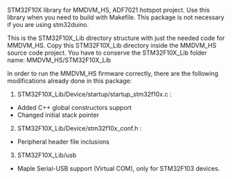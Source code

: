 STM32F10X library for MMDVM_HS, ADF7021 hotspot project. Use this library when you need to build with Makefile. This package is not necessary if you are using stm32duino.

This is the STM32F10X_Lib directory structure with just the needed code for MMDVM_HS.
Copy this STM32F10X_Lib directory inside the MMDVM_HS source code project. You have to
conserve the STM32F10X_Lib folder name: MMDVM_HS/STM32F10X_Lib

In order to run the MMDVM_HS firmware correctly, there are the following modifications
already done in this package:

1) STM32F10X_Lib/Device/startup/startup_stm32f10x.c :
- Added C++ global constructors support
- Changed initial stack pointer

2) STM32F10X_Lib/Device/stm32f10x_conf.h :
- Peripheral header file inclusions

3) STM32F10X_Lib/usb
- Maple Serial-USB support (Virtual COM), only for STM32F103 devices.
